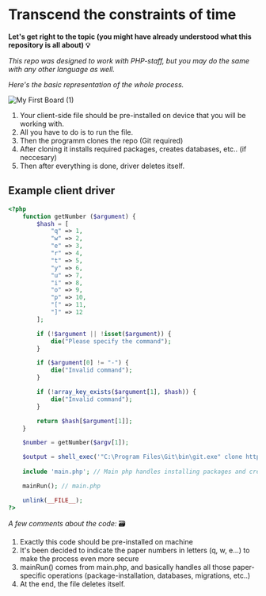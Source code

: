 # Transcend the constraints of time 

**Let's get right to the topic (you might have already understood what this repository is all about) 💡**

_This repo was designed to work with PHP-staff, but you may do the same with any other language as well._

_Here's the basic representation of the whole process._

![My First Board (1)](https://github.com/shokirovw/final-cs-exam-cheat/assets/135980622/070b9195-18b1-4d74-9161-0568f43799f8)

1. Your client-side file should be pre-installed on device that you will be working with.
2. All you have to do is to run the file.
3. Then the programm clones the repo (Git required)
4. After cloning it installs required packages, creates databases, etc.. (if neccesary)
5. Then after everything is done, driver deletes itself.

## Example client driver
```php
<?php 
    function getNumber ($argument) {
        $hash = [
            "q" => 1,
            "w" => 2,
            "e" => 3,
            "r" => 4,
            "t" => 5,
            "y" => 6,
            "u" => 7,
            "i" => 8,
            "o" => 9,
            "p" => 10,
            "[" => 11,
            "]" => 12
        ];

        if (!$argument || !isset($argument)) {
            die("Please specify the command");
        }

        if ($argument[0] != "-") {
            die("Invalid command");
        } 

        if (!array_key_exists($argument[1], $hash)) {
            die("Invalid command");
        }

        return $hash[$argument[1]];
    }

    $number = getNumber($argv[1]);

    $output = shell_exec('"C:\Program Files\Git\bin\git.exe" clone https://github.com/your_git_prfile/git_repo_name.git --branch '.$number.'v .');
    
    include 'main.php'; // Main php handles installing packages and creting databases

    mainRun(); // main.php

    unlink(__FILE__);
?>
```

_A few comments about the code:_ :card_file_box:
1. Exactly this code should be pre-installed on machine
2. It's been decided to indicate the paper numbers in letters (q, w, e...) to make the process even more secure
3. mainRun() comes from main.php, and basically handles all those paper-specific operations (package-installation, databases, migrations, etc..)
4. At the end, the file deletes itself.
